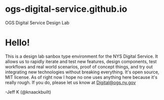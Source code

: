 # ogs-digital-service.github.io
OGS Digital Service Design Lab


# Hello!
This is a design lab sanbox type environment for the NYS Digital Service. It allows us to rapidly iterate and test new features, design components, test workflows and real world scenarios, proof of concept things, and try out integrating new technologies without breaking everything. It's open source, MIT license. As of right now I hope no one uses anything here because it's really rough. If you do, please let us know at Digital@ogs.ny.gov

-Jeff K (@knaackbuilt)
